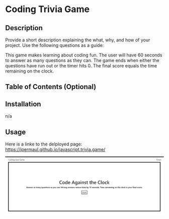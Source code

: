 # Coding Trivia Game

## Description

Provide a short description explaining the what, why, and how of your project. Use the following questions as a guide:

This game makes learning about coding fun. The user will have 60 seconds to answer as many questions as they can. The game ends when either the questions have run out or the timer hits 0. The final score equals the time remaining on the clock.

## Table of Contents (Optional)


## Installation

n/a

## Usage

Here is a linke to the delployed page: https://jpermaul.github.io/javascript.trivia.game/

![alt text](assets/images/code%20against%20the%20clock.PNG)



